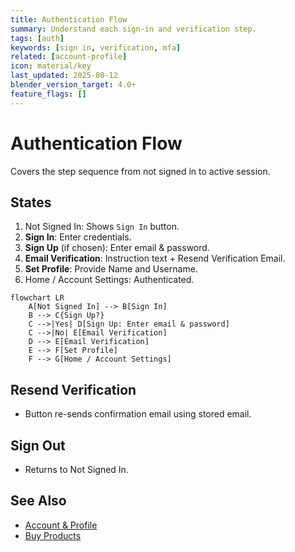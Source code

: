 ```yaml
---
title: Authentication Flow
summary: Understand each sign-in and verification step.
tags: [auth]
keywords: [sign in, verification, mfa]
related: [account-profile]
icon: material/key
last_updated: 2025-08-12
blender_version_target: 4.0+
feature_flags: []
---
```


# Authentication Flow

Covers the step sequence from not signed in to active session.

## States
1. Not Signed In: Shows `Sign In` button.
2. **Sign In**: Enter credentials.
3. **Sign Up** (if chosen): Enter email & password.
4. **Email Verification**: Instruction text + Resend Verification Email.
7. **Set Profile**: Provide Name and Username.
8. Home / Account Settings: Authenticated.

```mermaid
flowchart LR
    A[Not Signed In] --> B[Sign In]
    B --> C{Sign Up?}
    C -->|Yes| D[Sign Up: Enter email & password]
    C -->|No| E[Email Verification]
    D --> E[Email Verification]
    E --> F[Set Profile]
    F --> G[Home / Account Settings]
```

## Resend Verification
- Button re-sends confirmation email using stored email.

## Sign Out
- Returns to Not Signed In.

## See Also
- [Account & Profile](account-profile.md)
- [Buy Products](buy-products.md)
